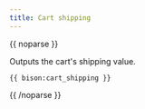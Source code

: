 ```yaml
---
title: Cart shipping
---
```

{{ noparse }}

Outputs the cart's shipping value.

    {{ bison:cart_shipping }}

{{ /noparse }}